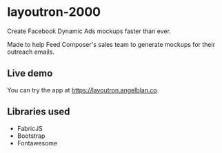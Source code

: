 # layoutron-2000

Create Facebook Dynamic Ads mockups faster than ever.

Made to help Feed Composer's sales team to generate mockups for their outreach emails.

## Live demo

You can try the app at https://layoutron.angelblan.co.

## Libraries used

- FabricJS
- Bootstrap
- Fontawesome